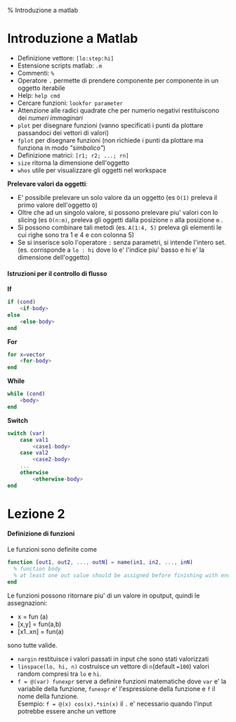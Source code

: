 % Introduzione a matlab
# Introduzione a Matlab

* Definizione vettore: `[lo:step:hi]` 
* Estensione scripts matlab: `.m`
* Commenti: `%`
* Operatore `.` permette di prendere componente per componente in un oggetto iterabile
* Help: `help cmd` 
* Cercare funzioni: `lookfor parameter`
* Attenzione alle radici quadrate che per numerio negativi restituiscono dei *numeri immaginari*
* `plot` per disegnare funzioni (vanno specificati i punti da plottare passandoci dei vettori di valori)
* `fplot` per disegnare funzioni (non richiede i punti da plottare ma funziona in modo *"simbolico"*)
* Definizione matrici: `[r1; r2; ...; rn]`
* `size` ritorna la dimensione dell'oggetto
* `whos` utile per visualizzare gli oggetti nel workspace

**Prelevare valori da oggetti**:

* E' possibile prelevare un solo valore da un oggetto (es `O(1)` preleva il primo valore dell'oggetto `O`)
* Oltre che ad un singolo valore, si possono prelevare piu' valori con lo slicing (es `O(n:m)`, preleva
gli oggetti dalla posizione `n` alla posizione `m` . 
* Si possono combinare tali metodi (es. `A(1:4, 5)` preleva gli elementi le cui righe sono tra 1 e 4 e 
con colonna 5)
* Se si inserisce solo l'operatore `:` senza parametri, si intende l'intero set. (es. corrisponde a 
`lo : hi` dove lo e' l'indice piu' basso e hi e' la dimensione dell'oggetto) 

#### Istruzioni per il controllo di flusso
**If**
```matlab
if (cond) 
    <if-body>
else
    <else-body>
end
```

**For**
```matlab
for x=vector
    <for-body>
end
```

**While**
```matlab
while (cond) 
    <body> 
end
```

**Switch**
```matlab
switch (var)
    case val1 
        <case1-body>
    case val2
        <case2-body>
    ...
    otherwise 
        <otherwise-body>
end
```

# Lezione 2

#### Definizione di funzioni
Le funzioni sono definite come 
```matlab
function [out1, out2, ..., outN] = name(in1, in2, ..., inN)
  % function body
  % at least one out value should be assigned before finishing with end
end
```

Le funzioni possono ritornare piu' di un valore in oputput, quindi le assegnazioni: 

* x = fun (a)
* [x,y] = fun(a,b)
* [x1..xn] = fun(a)

sono tutte valide. 

* `nargin` restituisce i valori passati in input che sono stati valorizzati
* `linspace(lo, hi, n)` costruisce un vettore di `n`(default `=100`) valori random compresi tra `lo` e `hi`. 
* `f = @(var) funexpr` serve a definire funzioni matematiche dove `var` e' la variabile della funzione, 
`funexpr` e' l'espressione della funzione e `f` il nome della funzione.  
Esempio: `f = @(x) cos(x).*sin(x)` il `.` e' necessario quando l'input potrebbe essere anche un vettore



